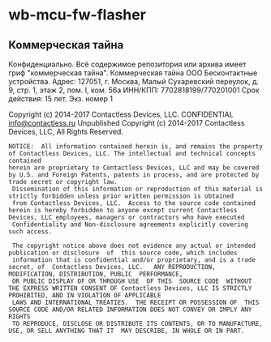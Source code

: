 # wb-mcu-fw-flasher
## Коммерческая тайна

Конфиденциально. 
Всё содержимое репозитория или архива имеет гриф "коммерческая тайна".
Коммерческая тайна ООО Бесконтактные устройства.
Адрес: 127051, г. Москва, Малый Сухаревский переулок, д. 9, стр. 1, этаж 2, пом. I, ком. 56а
ИНН/КПП:    7702818199/770201001
Срок действия: 15 лет.
Экз. номер 1

Copyright (c) 2014-2017 Contactless Devices, LLC. CONFIDENTIAL
info@contactless.ru
Unpublished Copyright (c) 2014-2017 Contactless Devices, LLC, All Rights Reserved.
```
NOTICE:  All information contained herein is, and remains the property of Contactless Devices, LLC. The intellectual and technical concepts contained
herein are proprietary to Contactless Devices, LLC and may be covered by U.S. and Foreign Patents, patents in process, and are protected by trade secret or copyright law.
 Dissemination of this information or reproduction of this material is strictly forbidden unless prior written permission is obtained
 from Contactless Devices, LLC.  Access to the source code contained herein is hereby forbidden to anyone except current Contactless Devices, LLC employees, managers or contractors who have executed 
 Confidentiality and Non-disclosure agreements explicitly covering such access.

 The copyright notice above does not evidence any actual or intended publication or disclosure  of  this source code, which includes  
 information that is confidential and/or proprietary, and is a trade secret, of  Contactless Devices, LLC.   ANY REPRODUCTION, MODIFICATION, DISTRIBUTION, PUBLIC  PERFORMANCE, 
 OR PUBLIC DISPLAY OF OR THROUGH USE  OF THIS  SOURCE CODE  WITHOUT  THE EXPRESS WRITTEN CONSENT OF Contactless Devices, LLC IS STRICTLY PROHIBITED, AND IN VIOLATION OF APPLICABLE 
 LAWS AND INTERNATIONAL TREATIES.  THE RECEIPT OR POSSESSION OF  THIS SOURCE CODE AND/OR RELATED INFORMATION DOES NOT CONVEY OR IMPLY ANY RIGHTS  
 TO REPRODUCE, DISCLOSE OR DISTRIBUTE ITS CONTENTS, OR TO MANUFACTURE, USE, OR SELL ANYTHING THAT IT  MAY DESCRIBE, IN WHOLE OR IN PART.        
 ```      
